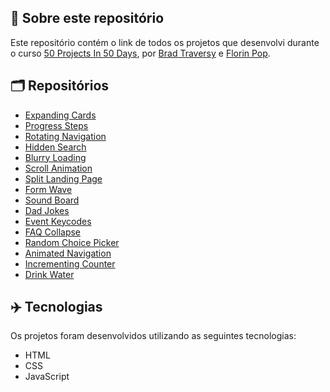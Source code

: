 ## 📝 Sobre este repositório
Este repositório contém o link de todos os projetos que desenvolvi durante o curso <a href="https://www.udemy.com/share/103Pv2AEcYdFxQQXUH">50 Projects In 50 Days</a>, por <a href="https://www.udemy.com/user/brad-traversy/">Brad Traversy</a> e <a href="https://www.udemy.com/user/popflorin/">Florin Pop</a>.


## 🗂️ Repositórios
- <a href="https://github.com/ruuuff/expanding-cards">Expanding Cards</a>
- <a href="https://github.com/ruuuff/progress-steps">Progress Steps</a>
- <a href="https://github.com/ruuuff/rotating-navigation">Rotating Navigation</a>
- <a href="https://github.com/ruuuff/hidden-search">Hidden Search</a>
- <a href="https://github.com/ruuuff/blurry-loading">Blurry Loading</a>
- <a href="https://github.com/ruuuff/scroll-animation">Scroll Animation</a>
- <a href="https://github.com/ruuuff/split-landing-page">Split Landing Page</a>
- <a href="https://github.com/ruuuff/form-wave">Form Wave</a>
- <a href="https://github.com/ruuuff/sound-board">Sound Board</a>
- <a href="https://github.com/ruuuff/dad-jokes">Dad Jokes</a>
- <a href="https://github.com/ruuuff/event-keycodes">Event Keycodes</a>
- <a href="https://github.com/ruuuff/faq-collapse">FAQ Collapse</a>
- <a href="https://github.com/ruuuff/random-choice-picker">Random Choice Picker</a>
- <a href="https://github.com/ruuuff/animated-navigation">Animated Navigation</a>
- <a href="https://github.com/ruuuff/incrementing-counter">Incrementing Counter</a>
- <a href="https://github.com/ruuuff/drink-water">Drink Water</a>


## ✈️ Tecnologias
Os projetos foram desenvolvidos utilizando as seguintes tecnologias:
- HTML
- CSS
- JavaScript